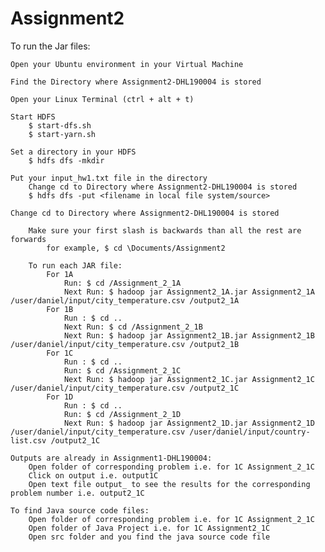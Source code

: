 # Assignment2
To run the Jar files:

    Open your Ubuntu environment in your Virtual Machine

    Find the Directory where Assignment2-DHL190004 is stored

    Open your Linux Terminal (ctrl + alt + t)

    Start HDFS
        $ start-dfs.sh
        $ start-yarn.sh

    Set a directory in your HDFS
        $ hdfs dfs -mkdir

    Put your input_hw1.txt file in the directory
        Change cd to Directory where Assignment2-DHL190004 is stored
        $ hdfs dfs -put <filename in local file system/source>

    Change cd to Directory where Assignment2-DHL190004 is stored

        Make sure your first slash is backwards than all the rest are forwards
            for example, $ cd \Documents/Assignment2

        To run each JAR file:
            For 1A
                Run: $ cd /Assignment_2_1A
                Next Run: $ hadoop jar Assignment2_1A.jar Assignment2_1A /user/daniel/input/city_temperature.csv /output2_1A
            For 1B
                Run : $ cd ..
                Next Run: $ cd /Assignment_2_1B
                Next Run: $ hadoop jar Assignment2_1B.jar Assignment2_1B /user/daniel/input/city_temperature.csv /output2_1B
            For 1C
                Run : $ cd ..
                Run: $ cd /Assignment_2_1C
                Next Run: $ hadoop jar Assignment2_1C.jar Assignment2_1C /user/daniel/input/city_temperature.csv /output2_1C
            For 1D
                Run : $ cd ..
                Run: $ cd /Assignment_2_1D
                Next Run: $ hadoop jar Assignment2_1D.jar Assignment2_1D /user/daniel/input/city_temperature.csv /user/daniel/input/country-list.csv /output2_1C

    Outputs are already in Assignment1-DHL190004:
        Open folder of corresponding problem i.e. for 1C Assignment_2_1C
        Click on output i.e. output1C
        Open text file output_ to see the results for the corresponding problem number i.e. output2_1C

    To find Java source code files:
        Open folder of corresponding problem i.e. for 1C Assignment_2_1C
        Open folder of Java Project i.e. for 1C Assignment2_1C
        Open src folder and you find the java source code file
